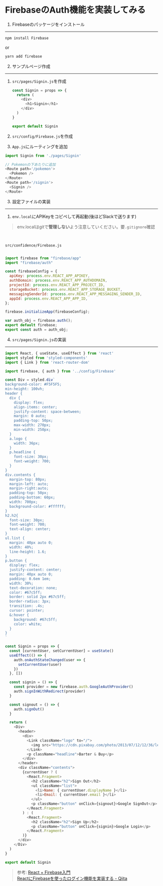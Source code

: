 FirebaseのAuth機能を実装してみる
===

1. Firebaseのパッケージをインストール
---

```bash
npm install Firebase
```

or

```bash
yarn add firebase
```


2. サンプルページ作成
---

1. `src/pages/Signin.js`を作成
    ```js
    const Signin = props => {
      return (
        <div>
          <h1>Signin</h1>
        </div>
      )
    }

    export default Signin
    ```

1. `src/config/Firebase.js`を作成
1. `App.js`にルーティングを追加

```js
import Signin from './pages/Signin'

// Pokemonの下あたりに追加
<Route path='/pokemon'>
  <Pokemon />
</Route>
<Route path='/signin'>
  <Signin />
</Route>
```



3. 設定ファイルの実装
---

1. `env.local`にAPIKeyをコピペして再起動(後ほどSlackで送ります)

> env.localはgitで**管理しない**よう注意していください。要`.gitignore`確認

<br>

`src/confidence/Firebase.js`

```js

import firebase from "firebase/app"
import "firebase/auth"

const firebaseConfig = {
  apiKey: process.env.REACT_APP_APIKEY,
  authDomain: process.env.REACT_APP_AUTHDOMAIN,
  projectId: process.env.REACT_APP_PROJECT_ID,
  storageBucket: process.env.REACT_APP_STORAGE_BUCKET,
  messagingSenderId: process.env.REACT_APP_MESSAGING_SENDER_ID,
  appId: process.env.REACT_APP_APP_ID,
};

firebase.initializeApp(firebaseConfig);

var auth_obj = firebase.auth();
export default firebase;
export const auth = auth_obj;
```

4. `src/pages/Signin.js`の実装
---

```js
import React, { useState, useEffect } from 'react'
import styled from 'styled-components'
import { Link } from 'react-router-dom'

import firebase, { auth } from '../config/Firebase'

const Div = styled.div`
background-color: #F5F5F5;
min-height: 100vh;
header {
  div {
    display: flex;
    align-items: center;
    justify-content: space-between;
    margin: 0 auto;
    padding-top: 50px;
    max-width: 270px;
    min-width: 250px;
  }
  a.logo {
    width: 36px;
  }
  p.headline {
    font-size: 30px;
    font-weight: 700;
  }
}
div.contents {
  margin-top: 80px;
  margin-left: auto;
  margin-right:auto;
  padding-top: 50px;
  padding-bottom: 60px;
  width: 700px;
  background-color: #ffffff;
}
h2.h2{
  font-size: 30px;
  font-weight: 700;
  text-align: center;
}
ul.list {
  margin: 40px auto 0;
  width: 40%;
  line-height: 1.6;
}
p.button {
  display: flex;
  justify-content: center;
  margin: 40px auto 0;
  padding: 0.6em 1em;
  width: 30%;
  text-decoration: none;
  color: #67c5ff;
  border: solid 2px #67c5ff;
  border-radius: 3px;
  transition: .4s;
  cursor: pointer;
  &:hover {
    background: #67c5ff;
    color: white;
  }
}
`

const Signin = props => {
  const [currentUser, setCurrentUser] = useState()
  useEffect(() => {
    auth.onAuthStateChanged(user => {
      setCurrentUser(user)
    })
  }, [])

  const signin = () => {
    const provider = new firebase.auth.GoogleAuthProvider()
    auth.signInWithRedirect(provider)
  }

  const signout = () => {
    auth.signOut()
  }

  return (
    <Div>
      <header>
        <div>
          <Link className="logo" to="/">
            <img src="https://cdn.pixabay.com/photo/2013/07/12/12/36/letter-145996_1280.png" alt=""/>
          </Link>
          <p className="headline">Barter & Buy</p>
        </div>
      </header>
      <div className="contents">
        {currentUser ? (
          <React.Fragment>
            <h2 className="h2">Sign Out</h2>
            <ul className="list">
              <li>Name: { currentUser.displayName }</li>
              <li>Email: { currentUser.email }</li>
            </ul>
            <p className="button" onClick={signout}>Google SignOut</p>
          </React.Fragment>
        ) : (
          <React.Fragment>
            <h2 className="h2">Sign Up</h2>
            <p className="button" onClick={signin}>Google Login</p>
          </React.Fragment>
        )}
      </div>
    </Div>
  )
}

export default Signin
```

> 参考: [React \+ Firebase入門](https://zenn.dev/masalib)<br>
[ReactにFirebaseを使ったログイン機能を実装する \- Qiita](https://qiita.com/kaitaku/items/6cfbcfed55cc6e817b20)

